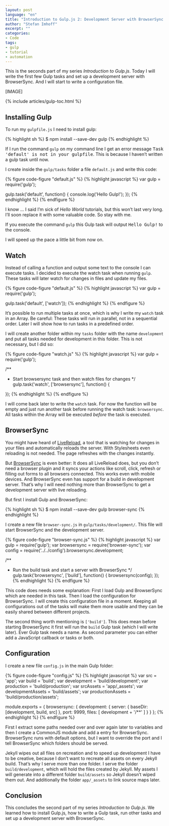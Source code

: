 ```yaml
---
layout: post
language: "en"
title: "Introduction to Gulp.js 2: Development Server with BrowserSync and Configuration"
author: "Stefan Imhoff"
excerpt: ""
categories:
- Code
tags:
- gulp
- tutorial
- automation
---
```


This is the seconds part of my series *Introduction to Gulp.js*. Today I will write the first few Gulp tasks and set up a development server with BrowserSync. And I will start to write a configuration file.

[IMAGE]

{% include articles/gulp-toc.html %}

## Installing Gulp
To run my `gulpfile.js` I need to install gulp:

{% highlight sh %}
$ npm install --save-dev gulp
{% endhighlight %}

If I run the command `gulp` on my command line I get an error message <samp>Task 'default' is not in your gulpfile</samp>. This is because I haven’t written a gulp task until now.

I create inside the `gulp/tasks` folder a file `default.js` and write this code:

{% figure code-figure "default.js" %}
{% highlight javascript %}
var gulp = require('gulp');

gulp.task('default', function() {
  console.log('Hello Gulp!');
});
{% endhighlight %}
{% endfigure %}

I know … I said I’m sick of *Hello World* tutorials, but this won’t last very long. I’ll soon replace it with some valuable code. So stay with me.

If you execute the command `gulp` this Gulp task will output <samp>Hello Gulp!</samp> to the console.

I will speed up the pace a little bit from now on.

## Watch
Instead of calling a function and output some text to the console I can execute tasks. I decided to execute the watch task when running `gulp`. These tasks will later watch for changes in files and update my files.

{% figure code-figure "default.js" %}
{% highlight javascript %}
var gulp = require('gulp');

gulp.task('default', ['watch']);
{% endhighlight %}
{% endfigure %}

It’s possible to run multiple tasks at once, which is why I write my `watch` task in an Array. Be careful: These tasks will run in parallel, not in a sequential order. Later I will show how to run tasks in a predefined order.

I will create another folder within my `tasks` folder with the name `development` and put all tasks needed for development in this folder. This is not necessary, but I did so:

{% figure code-figure "watch.js" %}
{% highlight javascript %}
var gulp = require('gulp');

/**
 * Start browsersync task and then watch files for changes
 */
gulp.task('watch', ['browsersync'], function() {

});
{% endhighlight %}
{% endfigure %}

I will come back later to write the `watch` task. For now the function will be empty and just run another task before running the watch task: `browsersync`. All tasks within the Array will be executed *before* the task is executed.

## BrowserSync
You might have heard of [LiveReload](http://livereload.com/), a tool that is watching for changes in your files and automatically reloads the server. With Stylesheets even reloading is not needed. The page refreshes with the changes instantly.

But [BrowserSync](http://www.browsersync.io/) is even better: It does all LiveReload does, but you don’t need a browser plugin and it syncs your actions like scroll, click, refresh or filling out forms to all browsers connected. This works even with mobile devices. And BrowserSync even has support for a build in development server. That’s why I will need nothing more than BrowserSync to get a development server with live reloading.

But first I install Gulp and BrowserSync:

{% highlight sh %}
$ npm install --save-dev gulp browser-sync
{% endhighlight %}

I create a new file `browser-sync.js` in `gulp/tasks/development/`. This file will start BrowserSync and the development server.

{% figure code-figure "browser-sync.js" %}
{% highlight javascript %}
var gulp        = require('gulp');
var browsersync = require('browser-sync');
var config      = require('../../config').browsersync.development;

/**
 * Run the build task and start a server with BrowserSync
 */
gulp.task('browsersync', ['build'], function() {
  browsersync(config);
});
{% endhighlight %}
{% endfigure %}

This code does needs some explanation: First I load Gulp and BrowserSync which are needed in this task. Then I load the configuration for BrowserSync. I will create this configuration file in a moment. Keeping all configurations out of the tasks will make them more usable and they can be easily shared between different projects.

The second thing worth mentioning is `['build']`. This does mean before starting BrowserSync it first will run the `build` Gulp task (which I will write later). Ever Gulp task needs a name. As second parameter you can either add a JavaScript callback or tasks or both.

## Configuration
I create a new file `config.js` in the main Gulp folder:

{% figure code-figure "config.js" %}
{% highlight javascript %}
var src               = 'app';
var build             = 'build';
var development       = 'build/development';
var production        = 'build/production';
var srcAssets         = 'app/_assets';
var developmentAssets = 'build/assets';
var productionAssets  = 'build/production/assets';

module.exports = {
  browsersync: {
    development: {
      server: {
        baseDir: [development, build, src]
      },
      port: 9999,
      files: [
        development + '/**'
      ]
    }
  }
};
{% endhighlight %}
{% endfigure %}

First I extract some paths needed over and over again later to variables and then I create a CommonJS module and add a entry for BrowserSync. BrowserSync runs with default options, but I want to override the port and I tell BrowserSync which folders should be served.

Jekyll wipes out all files on recreation and to speed up development I have to be creative, because I don’t want to recreate all assets on every Jekyll build. That’s why I serve more than one folder. I serve the folder `build/development`, which will hold the files created by Jekyll. My assets I will generate into a different folder `build/assets` so Jekyll doesn’t wiped them out. And additionally the folder `app/_assets` to link source maps later.

## Conclusion
This concludes the second part of my series *Introduction to Gulp.js*. We learned how to install Gulp.js, how to write a Gulp task, run other tasks and set up a development server with BrowserSync.
